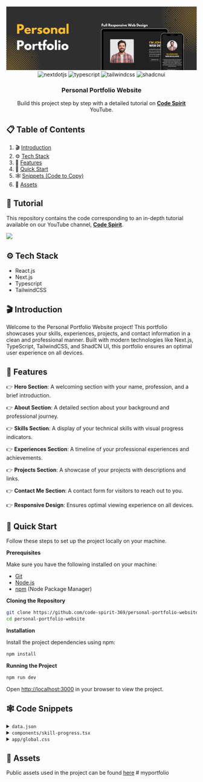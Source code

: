 <div align="center">
  <br />
    <a href="https://youtu.be/51Hpb76SCII" target="_blank">
      <img src="public/header.png" alt="Project Banner">
    </a>
  <br />

  <div>
    <img src="https://img.shields.io/badge/-Next_JS-black?style=for-the-badge&logoColor=white&logo=nextdotjs&color=000000" alt="nextdotjs" />
    <img src="https://img.shields.io/badge/-TypeScript-black?style=for-the-badge&logoColor=white&logo=typescript&color=3178C6" alt="typescript" />
    <img src="https://img.shields.io/badge/-Tailwind_CSS-black?style=for-the-badge&logoColor=white&logo=tailwindcss&color=06B6D4" alt="tailwindcss" />
    <img src="https://img.shields.io/badge/-ShadCN_UI-black?style=for-the-badge&logoColor=white&logo=shadcnui&color=000000" alt="shadcnui" />
  </div>

  <h3 align="center">Personal Portfolio Website</h3>

<div align="center">
     Build this project step by step with a detailed tutorial on <a href="https://www.youtube.com/@codespirit369/videos" target="_blank"><b>Code Spirit</b></a> YouTube. 
    </div>
</div>

## 📋 <a name="table">Table of Contents</a>

1. 🎬 [Introduction](#introduction)
2. ⚙️ [Tech Stack](#tech-stack)
3. 🔋 [Features](#features)
4. 🚀 [Quick Start](#quick-start)
5. 🕸️ [Snippets (Code to Copy)](#snippets)
6. 🔗 [Assets](#links)

## 🚨 Tutorial

This repository contains the code corresponding to an in-depth tutorial available on our YouTube channel, <a href="https://www.youtube.com/@codespirit369/videos" target="_blank"><b>Code Spirit</b></a>.

<a href="https://youtu.be/51Hpb76SCII" target="_blank"><img src="https://github.com/sujatagunale/EasyRead/assets/151519281/1736fca5-a031-4854-8c09-bc110e3bc16d" /></a>

## <a name="tech-stack">⚙️ Tech Stack</a>

- React.js
- Next.js
- Typescript
- TailwindCSS

## <a name="introduction">🎬 Introduction</a>

Welcome to the Personal Portfolio Website project! This portfolio showcases your skills, experiences, projects, and contact information in a clean and professional manner. Built with modern technologies like Next.js, TypeScript, TailwindCSS, and ShadCN UI, this portfolio ensures an optimal user experience on all devices.

## <a name="features">🔋 Features</a>

👉 **Hero Section**: A welcoming section with your name, profession, and a brief introduction.

👉 **About Section**: A detailed section about your background and professional journey.

👉 **Skills Section**: A display of your technical skills with visual progress indicators.

👉 **Experiences Section**: A timeline of your professional experiences and achievements.

👉 **Projects Section**: A showcase of your projects with descriptions and links.

👉 **Contact Me Section**: A contact form for visitors to reach out to you.

👉 **Responsive Design**: Ensures optimal viewing experience on all devices.

## <a name="quick-start">🚀 Quick Start</a>

Follow these steps to set up the project locally on your machine.

**Prerequisites**

Make sure you have the following installed on your machine:

- [Git](https://git-scm.com/)
- [Node.js](https://nodejs.org/en)
- [npm](https://www.npmjs.com/) (Node Package Manager)

**Cloning the Repository**

```bash
git clone https://github.com/code-spirit-369/personal-portfolio-website.git
cd personal-portfolio-website
```

**Installation**

Install the project dependencies using npm:

```bash
npm install
```

**Running the Project**

```bash
npm run dev
```

Open [http://localhost:3000](http://localhost:3000) in your browser to view the project.

## <a name="snippets">🕸️ Code Snippets</a>

<details>
<summary><code>data.json</code></summary>

```typescript
{
  "name": "John Doe",
  "role": "Web Developer",
  "bio": "A passionate web developer with expertise in creating dynamic and responsive web applications. With 8 years of experience in the industry, I have honed my skills in various technologies including HTML, CSS, JavaScript, React.js, and Next.js.",
  "first_name": "John",
  "last_name": "Doe",
  "age": 30,
  "nationality": "American",
  "location": "New York, USA",
  "phone": "+1 234 567 890",
  "email": "johndoe@example.com",
  "github_handle": "johndoe",
  "languages": ["English", "Spanish"],
  "years_of_experience": 8,
  "projects_completed": 50,
  "happy_customers": 40,
  "awards_gained": 5,
  "skills": [
    {
      "skill": "HTML",
      "percentage": 90
    },
    {
      "skill": "CSS",
      "percentage": 85
    },
    {
      "skill": "JavaScript",
      "percentage": 80
    },
    {
      "skill": "React.js",
      "percentage": 75
    },
    {
      "skill": "Next.js",
      "percentage": 70
    },
    {
      "skill": "Node.js",
      "percentage": 65
    },
    {
      "skill": "MongoDB",
      "percentage": 60
    }
  ],
  "experiences": [
    {
      "year": "2020-Present",
      "title": "Senior Web Developer",
      "company": "Tech Solutions Inc.",
      "description": "Led a team of developers to create responsive web applications. Enhanced user experience through innovative design and implementation."
    },
    {
      "year": "2017-2020",
      "title": "Web Developer",
      "company": "Creative Minds LLC",
      "description": "Developed and maintained websites for various clients. Collaborated with designers to bring creative concepts to life."
    },
    {
      "year": "2015-2017",
      "title": "Junior Web Developer",
      "company": "Web Solutions Ltd.",
      "description": "Assisted in the development of web applications. Gained experience in front-end and back-end technologies."
    },
    {
      "year": "2013-2017",
      "title": "Bachelor of Science in Computer Science",
      "company": "University of Technology",
      "description": "Graduated with honors. Focused on web development and software engineering."
    }
  ],
  "projects": [
    {
      "imageUrl": "/images/1.png",
      "title": "ChatBot",
      "url": "https://www.example.com/chatbot"
    },
    {
      "imageUrl": "/images/2.png",
      "title": "AI Image Generator",
      "url": "https://www.example.com/image-generator"
    },
    {
      "imageUrl": "/images/3.png",
      "title": "Weather App",
      "url": "https://www.example.com/weather-app"
    }
  ],
  "social_links": [
    {
      "icon": "/images/linkedin.svg",
      "url": "https://www.linkedin.com/in/johndoe"
    },
    {
      "icon": "/images/twitter.svg",
      "url": "https://www.twitter.com/johndoe"
    },
    {
      "icon": "/images/github.svg",
      "url": "https://www.github.com/johndoe"
    },
    {
      "icon": "/images/instagram.svg",
      "url": "https://www.instagram.com/johndoe"
    }
  ]
}

```

</details>

<details>
<summary><code>components/skill-progress.tsx</code></summary>

```typescript
"use client";

import {
  Label,
  PolarGrid,
  PolarRadiusAxis,
  RadialBar,
  RadialBarChart,
} from "recharts";
import { ChartContainer } from "@/components/ui/chart";
import { Card, CardContent } from "@/components/ui/card";

type Props = {
  skill: {
    skill: string;
    percentage: number;
  };
};

export function SkillProgress({ skill }: Props) {
  const chartData = [{ percentage: skill.percentage, fill: "#fcbc30" }];

  return (
    <Card className="flex flex-col bg-transparent border-none">
      <CardContent className="flex-1 pb-0">
        <ChartContainer
          config={{}}
          className="mx-auto aspect-square max-h-[250px]"
        >
          <RadialBarChart
            data={chartData}
            startAngle={90}
            endAngle={90 + 3.6 * chartData[0].percentage}
            innerRadius={80}
            outerRadius={110}
          >
            <PolarGrid
              gridType="circle"
              radialLines={false}
              stroke="none"
              className="first:fill-[#4A4A4A] last:fill-[#222222]"
              polarRadius={[86, 74]}
            />
            <RadialBar dataKey="percentage" />
            <PolarRadiusAxis tick={false} tickLine={false} axisLine={false}>
              <Label
                content={({ viewBox }) => {
                  if (viewBox && "cx" in viewBox && "cy" in viewBox) {
                    return (
                      <text
                        x={viewBox.cx}
                        y={viewBox.cy}
                        textAnchor="middle"
                        dominantBaseline="middle"
                      >
                        <tspan
                          x={viewBox.cx}
                          y={viewBox.cy}
                          className="fill-white text-4xl font-semibold"
                        >
                          {chartData[0].percentage.toLocaleString()}%
                        </tspan>
                      </text>
                    );
                  }
                }}
              />
            </PolarRadiusAxis>
          </RadialBarChart>
        </ChartContainer>

        <p className="text-center text-white text-2xl">{skill.skill}</p>
      </CardContent>
    </Card>
  );
}
```

</details>

<details>
<summary><code>app/global.css</code></summary>

```typescript
@tailwind base;
@tailwind components;
@tailwind utilities;

@layer base {
  :root {
    --background: 0 0% 100%;
    --foreground: 222.2 84% 4.9%;
    --card: 0 0% 100%;
    --card-foreground: 222.2 84% 4.9%;
    --popover: 0 0% 100%;
    --popover-foreground: 222.2 84% 4.9%;
    --primary: 222.2 47.4% 11.2%;
    --primary-foreground: 210 40% 98%;
    --secondary: 210 40% 96.1%;
    --secondary-foreground: 222.2 47.4% 11.2%;
    --muted: 210 40% 96.1%;
    --muted-foreground: 215.4 16.3% 46.9%;
    --accent: 210 40% 96.1%;
    --accent-foreground: 222.2 47.4% 11.2%;
    --destructive: 0 84.2% 60.2%;
    --destructive-foreground: 210 40% 98%;
    --border: 214.3 31.8% 91.4%;
    --input: 214.3 31.8% 91.4%;
    --ring: 222.2 84% 4.9%;
    --radius: 0.5rem;
    --chart-1: 12 76% 61%;
    --chart-2: 173 58% 39%;
    --chart-3: 197 37% 24%;
    --chart-4: 43 74% 66%;
    --chart-5: 27 87% 67%;
  }

  .dark {
    --background: 222.2 84% 4.9%;
    --foreground: 210 40% 98%;
    --card: 222.2 84% 4.9%;
    --card-foreground: 210 40% 98%;
    --popover: 222.2 84% 4.9%;
    --popover-foreground: 210 40% 98%;
    --primary: 210 40% 98%;
    --primary-foreground: 222.2 47.4% 11.2%;
    --secondary: 217.2 32.6% 17.5%;
    --secondary-foreground: 210 40% 98%;
    --muted: 217.2 32.6% 17.5%;
    --muted-foreground: 215 20.2% 65.1%;
    --accent: 217.2 32.6% 17.5%;
    --accent-foreground: 210 40% 98%;
    --destructive: 0 62.8% 30.6%;
    --destructive-foreground: 210 40% 98%;
    --border: 217.2 32.6% 17.5%;
    --input: 217.2 32.6% 17.5%;
    --ring: 212.7 26.8% 83.9%;
    --chart-1: 220 70% 50%;
    --chart-2: 160 60% 45%;
    --chart-3: 30 80% 55%;
    --chart-4: 280 65% 60%;
    --chart-5: 340 75% 55%;
  }
}

@layer base {
  * {
    @apply border-border;
  }
  body {
    @apply bg-background text-foreground;
  }
}

@layer utilities {
  /* Hide scrollbar for Chrome, Safari and Opera */
  .no-scrollbar::-webkit-scrollbar {
    display: none;
  }
  /* Hide scrollbar for IE, Edge and Firefox */
  .no-scrollbar {
    -ms-overflow-style: none; /* IE and Edge */
    scrollbar-width: none; /* Firefox */
  }
}
```

</details>

## <a name="links">🔗 Assets</a>

Public assets used in the project can be found [here](https://drive.google.com/file/d/13VjpPnSMjoKnGh47EwOADTSXF5VkGfJR/view?usp=sharing)
#   m y p o r t f o l i o 
 
 